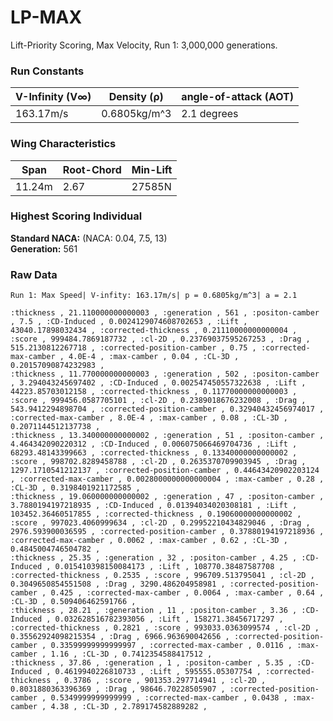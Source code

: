 # LP-MAX  
Lift-Priority Scoring, Max Velocity, Run 1: 3,000,000 generations.
### Run Constants  
| V-Infinity (V∞) | Density (ρ) | angle-of-attack (AOT) |
|-----------------|-------------|----------------------|
| 163.17m/s       | 0.6805kg/m^3| 2.1 degrees          |
### Wing Characteristics  
| Span   | Root-Chord | Min-Lift |
|--------|------------|----------|
| 11.24m | 2.67       | 27585N   |
### Highest Scoring Individual  
**Standard NACA:** (NACA: 0.04, 7.5, 13)  
**Generation:** 561

### Raw Data  
``` CSV
Run 1: Max Speed| V-infity: 163.17m/s| p = 0.6805kg/m^3| a = 2.1

:thickness , 21.110000000000003 , :generation , 561 , :positon-camber , 7.5 , :CD-Induced , 0.0024129074608702653 , :Lift , 43040.17898032434 , :corrected-thickness , 0.21110000000000004 , :score , 999484.7869187732 , :cl-2D , 0.23769037595267253 , :Drag , 515.2130812267718 , :corrected-position-camber , 0.75 , :corrected-max-camber , 4.0E-4 , :max-camber , 0.04 , :CL-3D , 0.20157090874232983 ,
:thickness , 11.770000000000003 , :generation , 502 , :positon-camber , 3.294043245697402 , :CD-Induced , 0.002547450557322638 , :Lift , 44223.85703012158 , :corrected-thickness , 0.11770000000000003 , :score , 999456.0587705101 , :cl-2D , 0.2389018676232008 , :Drag , 543.9412294898704 , :corrected-position-camber , 0.32940432456974017 , :corrected-max-camber , 8.0E-4 , :max-camber , 0.08 , :CL-3D , 0.2071144512137738 ,
:thickness , 13.340000000000002 , :generation , 51 , :positon-camber , 4.464342090220312 , :CD-Induced , 0.006075066469704736 , :Lift , 68293.48143399663 , :corrected-thickness , 0.13340000000000002 , :score , 998702.8289458788 , :cl-2D , 0.2635370709903945 , :Drag , 1297.1710541212137 , :corrected-position-camber , 0.44643420902203124 , :corrected-max-camber , 0.0028000000000000004 , :max-camber , 0.28 , :CL-3D , 0.3198401921172585 ,
:thickness , 19.060000000000002 , :generation , 47 , :positon-camber , 3.7880194197218935 , :CD-Induced , 0.01394034020308181 , :Lift , 103452.36460517855 , :corrected-thickness , 0.19060000000000002 , :score , 997023.4060999634 , :cl-2D , 0.29952210434829046 , :Drag , 2976.593900036595 , :corrected-position-camber , 0.37880194197218936 , :corrected-max-camber , 0.0062 , :max-camber , 0.62 , :CL-3D , 0.4845004746504782 ,
:thickness , 25.35 , :generation , 32 , :positon-camber , 4.25 , :CD-Induced , 0.015410398150084173 , :Lift , 108770.38487587708 , :corrected-thickness , 0.2535 , :score , 996709.513795041 , :cl-2D , 0.3049650854551508 , :Drag , 3290.486204958981 , :corrected-position-camber , 0.425 , :corrected-max-camber , 0.0064 , :max-camber , 0.64 , :CL-3D , 0.509406462591766 ,
:thickness , 28.21 , :generation , 11 , :positon-camber , 3.36 , :CD-Induced , 0.032628516782393056 , :Lift , 158271.38456717297 , :corrected-thickness , 0.2821 , :score , 993033.0363099574 , :cl-2D , 0.35562924098215354 , :Drag , 6966.963690042656 , :corrected-position-camber , 0.33599999999999997 , :corrected-max-camber , 0.0116 , :max-camber , 1.16 , :CL-3D , 0.7412354588417512 ,
:thickness , 37.86 , :generation , 1 , :positon-camber , 5.35 , :CD-Induced , 0.4619940226810733 , :Lift , 595555.05307754 , :corrected-thickness , 0.3786 , :score , 901353.297714941 , :cl-2D , 0.8031880363396369 , :Drag , 98646.70228505907 , :corrected-position-camber , 0.5349999999999999 , :corrected-max-camber , 0.0438 , :max-camber , 4.38 , :CL-3D , 2.789174582889282 ,
```
